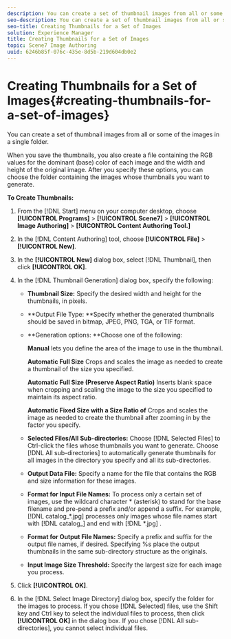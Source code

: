 ```yaml
---
description: You can create a set of thumbnail images from all or some of the images in a single folder.
seo-description: You can create a set of thumbnail images from all or some of the images in a single folder.
seo-title: Creating Thumbnails for a Set of Images
solution: Experience Manager
title: Creating Thumbnails for a Set of Images
topic: Scene7 Image Authoring
uuid: 6246b85f-076c-435e-8d5b-219d604db0e2
---
```


# Creating Thumbnails for a Set of Images{#creating-thumbnails-for-a-set-of-images}

You can create a set of thumbnail images from all or some of the images in a single folder.

When you save the thumbnails, you also create a file containing the RGB values for the dominant (base) color of each image and the width and height of the original image. After you specify these options, you can choose the folder containing the images whose thumbnails you want to generate.

**To Create Thumbnails:** 

1. From the [!DNL Start] menu on your computer desktop, choose **[!UICONTROL Programs]** > **[!UICONTROL Scene7]** > **[!UICONTROL Image Authoring]** > **[!UICONTROL Content Authoring Tool.]**
1. In the [!DNL Content Authoring] tool, choose **[!UICONTROL File]** > **[!UICONTROL New]**.
1. In the **[!UICONTROL New]** dialog box, select [!DNL Thumbnail], then click **[!UICONTROL OK]**.
1. In the [!DNL Thumbnail Generation] dialog box, specify the following:

    * **Thumbnail Size:** Specify the desired width and height for the thumbnails, in pixels. 
    * **Output File Type: **Specify whether the generated thumbnails should be saved in bitmap, JPEG, PNG, TGA, or TIF format. 
    * **Generation options: **Choose one of the following:

      **Manual** lets you define the area of the image to use in the thumbnail.

      **Automatic Full Size** Crops and scales the image as needed to create a thumbnail of the size you specified.

      **Automatic Full Size (Preserve Aspect Ratio)** Inserts blank space when cropping and scaling the image to the size you specified to maintain its aspect ratio.

      **Automatic Fixed Size with a Size Ratio of** Crops and scales the image as needed to create the thumbnail after zooming in by the factor you specify. 
    
    * **Selected Files/All Sub-directories:** Choose [!DNL Selected Files] to Ctrl-click the files whose thumbnails you want to generate. Choose [!DNL All sub-directories] to automatically generate thumbnails for all images in the directory you specify and all its sub-directories. 
    
    * **Output Data File:** Specify a name for the file that contains the RGB and size information for these images. 
    * **Format for Input File Names:** To process only a certain set of images, use the wildcard character &#42; (asterisk) to stand for the base filename and pre-pend a prefix and/or append a suffix. For example, [!DNL catalog_*.jpg] processes only images whose file names start with [!DNL catalog_] and end with [!DNL *.jpg] . 
    
    * **Format for Output File Names:** Specify a prefix and suffix for the output file names, if desired. Specifying %s place the output thumbnails in the same sub-directory structure as the originals. 
    * **Input Image Size Threshold:** Specify the largest size for each image you process.

1. Click **[!UICONTROL OK]**.
1. In the [!DNL Select Image Directory] dialog box, specify the folder for the images to process.
If you chose [!DNL Selected] files, use the Shift key and Ctrl key to select the individual files to process, then click **[!UICONTROL OK]** in the dialog box. If you chose [!DNL All sub-directories], you cannot select individual files. 
